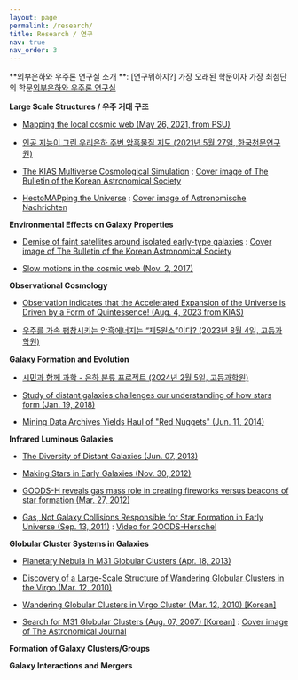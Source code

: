 ```yaml
---
layout: page
permalink: /research/
title: Research / 연구
nav: true
nav_order: 3
---
```

**외부은하와 우주론 연구실 소개 **: [연구뭐하지?] 가장 오래된 학문이자 가장 최첨단의 학문[외부은하와 우주론 연구실](https://www.youtube.com/watch?v=KOD9n36L3ok)

**Large Scale Structures / 우주 거대 구조**

* [Mapping the local cosmic web (May 26, 2021, from PSU)](https://www.psu.edu/news/research/story/mapping-local-cosmic-web/)
  
* [인공 지능이 그린 우리은하 주변 암흑물질 지도 (2021년 5월 27일, 한국천문연구원)](https://www.kasi.re.kr/kor/publication/post/newsMaterial/28759 )

* [The KIAS Multiverse Cosmological Simulation](https://ui.adsabs.harvard.edu/abs/2019arXiv190307626H/abstract) : [Cover image of The Bulletin of the Korean Astronomical Society](https://astro.kias.re.kr/%7Ehshwang/images/BKAS2018_43_2.png)

* [HectoMAPping the Universe](https://ui.adsabs.harvard.edu/abs/2015AN....336..428G/abstract) : [Cover image of Astronomische Nachrichten](http://onlinelibrary.wiley.com/doi/10.1002/asna.201590009/epdf)

**Environmental Effects on Galaxy Properties**

* [Demise of faint satellites around isolated early-type galaxies](https://ui.adsabs.harvard.edu/#abs/2018NatAs...2..162P/abstract) : [Cover image of The Bulletin of the Korean Astronomical Society](https://astro.kias.re.kr/%7Ehshwang/images/BKAS2018_43_1.png)

* [Slow motions in the cosmic web (Nov. 2, 2017)](https://www.nature.com/articles/s41550-017-0315-x.epdf?shared_access_token=MDA0L1udTImN4D3pNA32itRgN0jAjWel9jnR3ZoTv0MuwOq9QQoOyRK15tC8q4Rp8sYefelff-csKknML0Jt9eLT5LbnNoPkBJdDw2YQjHqs_F0mVMQ4epPbXK2E-MPU-E2uvmJSJ12_HN2KkFjeUSn81guQHBlEaRfDs1O0c78%3D)

**Observational Cosmology**

* [Observation indicates that the Accelerated Expansion of the Universe is Driven by a Form of Quintessence! (Aug. 4, 2023 from KIAS)](https://www.kias.re.kr/kias/bbs/B0000029/view.do?nttId=1353&menuNo=406005&pageIndex=1&lang=en)
  
* [우주를 가속 팽창시키는 암흑에너지는 “제5원소”이다? (2023년 8월 4일, 고등과학원)](https://www.kias.re.kr/kias/bbs/B0000029/view.do?nttId=1353&menuNo=406005&pageIndex=1&lang=ko)

**Galaxy Formation and Evolution**

* [시민과 함께 과학 - 은하 분류 프로젝트 (2024년 2월 5일, 고등과학원)](https://www.kias.re.kr/kias/bbs/B0000029/view.do?nttId=1411&menuNo=406005&lang=ko)
  
* [Study of distant galaxies challenges our understanding of how stars form (Jan. 19, 2018)](https://theconversation.com/study-of-distant-galaxies-challenges-our-understanding-of-how-stars-form-90147)

* [Mining Data Archives Yields Haul of "Red Nuggets" (Jun. 11, 2014)](http://www.cfa.harvard.edu/news/2014-15)

**Infrared Luminous Galaxies**

* [The Diversity of Distant Galaxies (Jun. 07, 2013)](http://www.cfa.harvard.edu/news/2013/su201323.html)

* [Making Stars in Early Galaxies (Nov. 30, 2012)](http://www.cfa.harvard.edu/news/2012/su201242.html)

* [GOODS-H reveals gas mass role in creating fireworks versus beacons of star formation (Mar. 27, 2012)](http://www.ras.org.uk/news-and-press/219-news-2012/2096-goods-herschel-reveals-gas-mass-role-in-creating-fireworks-versus-beacons-of-star-formation)

* [Gas, Not Galaxy Collisions Responsible for Star Formation in Early Universe (Sep. 13, 2011)](http://www.universetoday.com/88876/gas-not-galaxy-collisions-responsible-for-star-formation-in-early-universe/) : [Video for GOODS-Herschel](http://www.dailymotion.com/video/k1Z1hGfAOqFtqn3bbNu)

**Globular Cluster Systems in Galaxies**

* [Planetary Nebula in M31 Globular Clusters (Apr. 18, 2013)](http://www.universetoday.com/101360/astronomers-hint-that-our-sun-wont-terminate-as-the-typical-planetary-nebula/)

* [Discovery of a Large-Scale Structure of Wandering Globular Clusters in the Virgo (Mar. 12, 2010)](http://astro1.snu.ac.kr/home/eng/Introduction/popup4.html)

* [Wandering Globular Clusters in Virgo Cluster (Mar. 12, 2010) [Korean]](http://news.donga.com/3/all/20100312/26791118/1)

* [Search for M31 Globular Clusters (Aug. 07, 2007) [Korean]](http://news.donga.com/It_List/3/08/20070807/8475298/1) : [Cover image of The Astronomical Journal](https://astro.kias.re.kr/%7Ehshwang/AJ_134_2_cover.png)

**Formation of Galaxy Clusters/Groups**

**Galaxy Interactions and Mergers**
